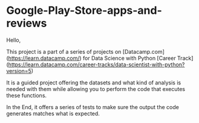 # Google-Play-Store-apps-and-reviews

Hello, 

This project is a part of a series of projects on [Datacamp.com] (https://learn.datacamp.com/) for Data Science with Python [Career Track] (https://learn.datacamp.com/career-tracks/data-scientist-with-python?version=5)

It is a guided project offering the datasets and what kind of analysis is needed with them while allowing you to perform the code that executes these functions.

In the End, it offers a series of tests to make sure the output the code generates matches what is expected.
